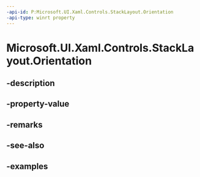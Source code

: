 ```yaml
---
-api-id: P:Microsoft.UI.Xaml.Controls.StackLayout.Orientation
-api-type: winrt property
---
```


<!-- Property syntax.
public Orientation Orientation { get;  set; }
-->

# Microsoft.UI.Xaml.Controls.StackLayout.Orientation

## -description

## -property-value

## -remarks

## -see-also

## -examples

